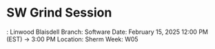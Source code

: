 # SW Grind Session

: Linwood Blaisdell
Branch: Software
Date: February 15, 2025 12:00 PM (EST) → 3:00 PM
Location: Sherm
Week: W05